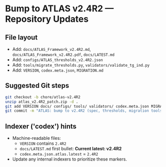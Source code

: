 # Bump to ATLAS v2.4R2 — Repository Updates

## File layout
- Add: `docs/ATLAS_Framework_v2.4R2.md`, `docs/ATLAS_Framework_v2.4R2.pdf`, `docs/LATEST.md`
- Add: `configs/ATLAS_thresholds_v2.4R2.json`
- Add: `tools/migrate_thresholds.py`, `validators/validate_tg_ind.py`
- Add: `VERSION`, `codex.meta.json`, `MIGRATION.md`

## Suggested Git steps
```bash
git checkout -b chore/atlas-v2.4R2
unzip atlas_v2.4R2_patch.zip -d .
git add VERSION docs/ configs/ tools/ validators/ codex.meta.json MIGRATION.md
git commit -m "ATLAS: bump to v2.4R2 (spec, thresholds, migration tools)"
```

## Indexer ('codex') hints
- Machine-readable files:
  - `VERSION` contains `2.4R2`
  - `docs/LATEST.md` first bullet: **Current latest: v2.4R2**
  - `codex.meta.json.atlas.latest` = `2.4R2`
- Update any internal indexers to prioritize these markers.
